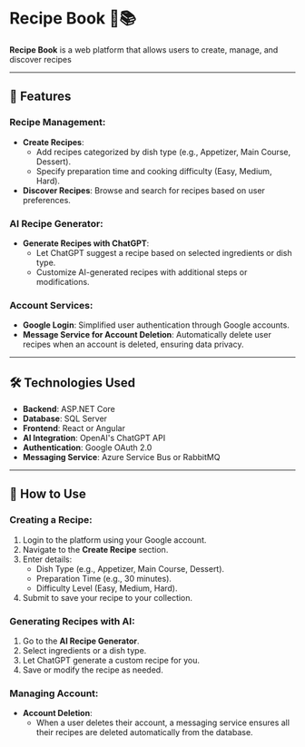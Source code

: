 # Recipe Book 🍲📚

**Recipe Book** is a web platform that allows users to create, manage, and discover recipes

---

## 📌 Features

### Recipe Management:
- **Create Recipes**: 
  - Add recipes categorized by dish type (e.g., Appetizer, Main Course, Dessert).
  - Specify preparation time and cooking difficulty (Easy, Medium, Hard).
- **Discover Recipes**: Browse and search for recipes based on user preferences.

### AI Recipe Generator:
- **Generate Recipes with ChatGPT**: 
  - Let ChatGPT suggest a recipe based on selected ingredients or dish type.
  - Customize AI-generated recipes with additional steps or modifications.

### Account Services:
- **Google Login**: Simplified user authentication through Google accounts.
- **Message Service for Account Deletion**: Automatically delete user recipes when an account is deleted, ensuring data privacy.

---

## 🛠️ Technologies Used

- **Backend**: ASP.NET Core  
- **Database**: SQL Server  
- **Frontend**: React or Angular  
- **AI Integration**: OpenAI's ChatGPT API  
- **Authentication**: Google OAuth 2.0  
- **Messaging Service**: Azure Service Bus or RabbitMQ  

---

## 🚀 How to Use

### Creating a Recipe:
1. Login to the platform using your Google account.
2. Navigate to the **Create Recipe** section.
3. Enter details:
   - Dish Type (e.g., Appetizer, Main Course, Dessert).
   - Preparation Time (e.g., 30 minutes).
   - Difficulty Level (Easy, Medium, Hard).
4. Submit to save your recipe to your collection.

### Generating Recipes with AI:
1. Go to the **AI Recipe Generator**.
2. Select ingredients or a dish type.
3. Let ChatGPT generate a custom recipe for you.
4. Save or modify the recipe as needed.

### Managing Account:
- **Account Deletion**: 
  - When a user deletes their account, a messaging service ensures all their recipes are deleted automatically from the database.

